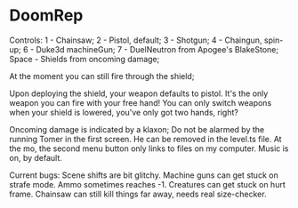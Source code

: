 # DoomRep
Controls: 1 - Chainsaw;
          2 - Pistol, default;
          3 - Shotgun;
          4 - Chaingun, spin-up;
          6 - Duke3d machineGun;
          7 - DuelNeutron from Apogee's BlakeStone;
          Space - Shields from oncoming damage;
          
At the moment you can still fire through the shield;

Upon deploying the shield, your weapon defaults to pistol. It's the only weapon you can fire with your free hand!
You can only switch weapons when your shield is lowered, you've only got two hands, right?

Oncoming damage is indicated by a klaxon;
Do not be alarmed by the running Tomer in the first screen. He can be removed in the level.ts file.
At the mo, the second menu button only links to files on my computer.
Music is on, by default.

Current bugs:
Scene shifts are bit glitchy.
Machine guns can get stuck on strafe mode.
Ammo sometimes reaches -1.
Creatures can get stuck on hurt frame.
Chainsaw can still kill things far away, needs real size-checker.
              
